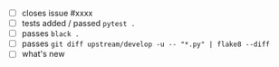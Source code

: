 - [ ] closes issue #xxxx
- [ ] tests added / passed `pytest .`
- [ ] passes `black .`
- [ ] passes `git diff upstream/develop -u -- "*.py" | flake8 --diff`
- [ ] what's new
